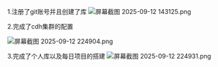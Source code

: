1.注册了git账号并且创建了库
![屏幕截图 2025-09-12 143125.png](img%2F12%2F%C6%C1%C4%BB%BD%D8%CD%BC%202025-09-12%20143125.png)

2.完成了cdh集群的配置

![屏幕截图 2025-09-12 224904.png](img%2F12%2F%C6%C1%C4%BB%BD%D8%CD%BC%202025-09-12%20224904.png)

3.完成了个人库以及每日项目的搭建
![屏幕截图 2025-09-12 224931.png](img%2F12%2F%C6%C1%C4%BB%BD%D8%CD%BC%202025-09-12%20224931.png)